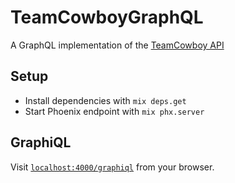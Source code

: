 # TeamCowboyGraphQL

A GraphQL implementation of the [TeamCowboy API](https://api.teamcowboy.com/v1/docs/)

## Setup

  * Install dependencies with `mix deps.get`
  * Start Phoenix endpoint with `mix phx.server`

## GraphiQL

Visit [`localhost:4000/graphiql`](http://localhost:4000/graphiql) from your browser.
